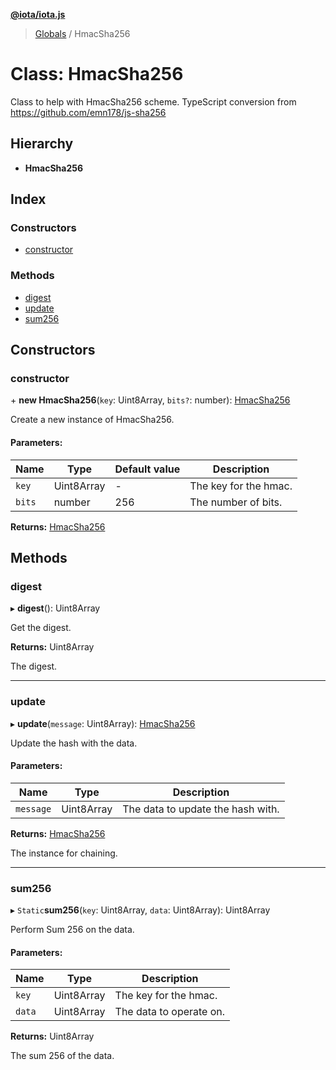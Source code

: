 **[@iota/iota.js](../README.md)**

> [Globals](../README.md) / HmacSha256

# Class: HmacSha256

Class to help with HmacSha256 scheme.
TypeScript conversion from https://github.com/emn178/js-sha256

## Hierarchy

* **HmacSha256**

## Index

### Constructors

* [constructor](hmacsha256.md#constructor)

### Methods

* [digest](hmacsha256.md#digest)
* [update](hmacsha256.md#update)
* [sum256](hmacsha256.md#sum256)

## Constructors

### constructor

\+ **new HmacSha256**(`key`: Uint8Array, `bits?`: number): [HmacSha256](hmacsha256.md)

Create a new instance of HmacSha256.

#### Parameters:

Name | Type | Default value | Description |
------ | ------ | ------ | ------ |
`key` | Uint8Array | - | The key for the hmac. |
`bits` | number | 256 | The number of bits.  |

**Returns:** [HmacSha256](hmacsha256.md)

## Methods

### digest

▸ **digest**(): Uint8Array

Get the digest.

**Returns:** Uint8Array

The digest.

___

### update

▸ **update**(`message`: Uint8Array): [HmacSha256](hmacsha256.md)

Update the hash with the data.

#### Parameters:

Name | Type | Description |
------ | ------ | ------ |
`message` | Uint8Array | The data to update the hash with. |

**Returns:** [HmacSha256](hmacsha256.md)

The instance for chaining.

___

### sum256

▸ `Static`**sum256**(`key`: Uint8Array, `data`: Uint8Array): Uint8Array

Perform Sum 256 on the data.

#### Parameters:

Name | Type | Description |
------ | ------ | ------ |
`key` | Uint8Array | The key for the hmac. |
`data` | Uint8Array | The data to operate on. |

**Returns:** Uint8Array

The sum 256 of the data.
